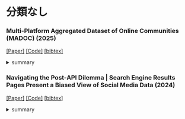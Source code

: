 # 分類なし

### Multi-Platform Aggregated Dataset of Online Communities (MADOC) (2025)
[[Paper]](https://arxiv.org/abs/2501.12886)
[[Code]](https://zenodo.org/records/14637314)
[[bibtex]]()
<details><summary>summary</summary><div>

- SNSデータセット
- BlueskyやRedditなど，複数のプラットフォームからデータを収集
</div></details> 

### Navigating the Post-API Dilemma | Search Engine Results Pages Present a Biased View of Social Media Data (2024)
[[Paper]](https://arxiv.org/abs/2401.15479)
[[Code]]()
[[bibtex]]()
<details><summary>summary</summary><div>

- ポストAPI時代
- データ収集の困難さを強調
</div></details> 